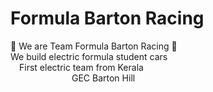 <h1> Formula Barton Racing </h1>
                                 
🏁 We are Team Formula Barton Racing 🏁<br>
We build electric formula student cars<br>
&emsp;First electric team from Kerala<br>
&emsp;&emsp;&emsp;&emsp;&emsp;&emsp;&emsp;GEC Barton Hill

